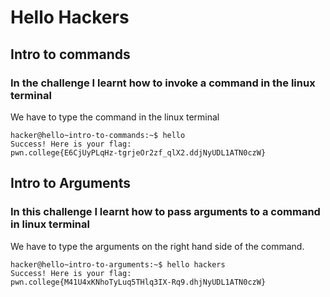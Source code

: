 # Hello Hackers

## Intro to commands

### In the challenge I learnt how to invoke a command in the linux terminal

We have to type the command in the linux terminal

``` 
hacker@hello~intro-to-commands:~$ hello
Success! Here is your flag:
pwn.college{E6CjUyPLqHz-tgrjeOr2zf_qlX2.ddjNyUDL1ATN0czW} 
```

## Intro to Arguments

### In this challenge I learnt how to pass arguments to a command in linux terminal

We have to type the arguments on the right hand side of the command.

```
hacker@hello~intro-to-arguments:~$ hello hackers
Success! Here is your flag:
pwn.college{M41U4xKNhoTyLuq5THlq3IX-Rq9.dhjNyUDL1ATN0czW}
```